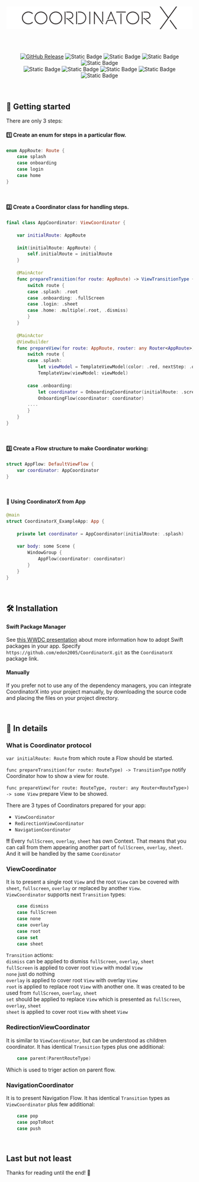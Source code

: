 <br/><br/>
<p align="center">
 <picture>
  <source media="(prefers-color-scheme: dark)" srcset="./logo_dark_mode.png">
  <img alt="Text changing depending on mode. Light: 'So light!' Dark: 'So dark!'" src="./logo_light_mode.png">
</picture>
</p>

<br/>
<br/>

<div align="center">

[![GitHub Release](https://img.shields.io/github/release/edon2005/coordinatorx.svg)](https://github.com/edon2005/coordinatorx/releases)
![Static Badge](https://img.shields.io/badge/swift_6-ready-green)
![Static Badge](https://img.shields.io/badge/UI-SwiftUI-green)
![Static Badge](https://img.shields.io/badge/SPM-ready-green)
![Static Badge](https://img.shields.io/badge/demo-ready-green)
<br/>
![Static Badge](https://img.shields.io/badge/iOS-16.0-FF0000)
![Static Badge](https://img.shields.io/badge/macOS-13.0-FF0000)
![Static Badge](https://img.shields.io/badge/tvOS-16.0-FF0000)
![Static Badge](https://img.shields.io/badge/visionOS-1.0-FF0000)
![Static Badge](https://img.shields.io/badge/watchOS-9.0-FF0000)
<br/>
<br/>
<br/>
</div>

## 👋 Getting started

There are only 3 steps:

#### 1️⃣ Create an enum for steps in a particular flow.

```swift
enum AppRoute: Route {
    case splash
    case onboarding
    case login
    case home
}
```
<br/>

#### 2️⃣ Create a Coordinator class for handling steps.

```swift
final class AppCoordinator: ViewCoordinator {

    var initialRoute: AppRoute

    init(initialRoute: AppRoute) {
        self.initialRoute = initialRoute
    }

    @MainActor
    func prepareTransition(for route: AppRoute) -> ViewTransitionType {
        switch route {
        case .splash: .root
        case .onboarding: .fullScreen
        case .login: .sheet
        case .home: .multiple(.root, .dismiss)
        }
    }

    @MainActor
    @ViewBuilder
    func prepareView(for route: AppRoute, router: any Router<AppRoute>) -> some View {
        switch route {
        case .splash:
            let viewModel = TemplateViewModel(color: .red, nextStep: .onboarding, router: router)
            TemplateView(viewModel: viewModel)

        case .onboarding:
            let coordinator = OnboardingCoordinator(initialRoute: .screen1, parentRouter: router)
            OnboardingFlow(coordinator: coordinator)
        ....
        }
    }
}
```
<br/>

#### 3️⃣ Create a Flow structure to make Coordinator working:

```swift
struct AppFlow: DefaultViewFlow {
    var coordinator: AppCoordinator
}
```
<br/>

#### 🏁 Using CoordinatorX from App

```swift
@main
struct CoordinatorX_ExampleApp: App {

    private let coordinator = AppCoordinator(initialRoute: .splash)

    var body: some Scene {
        WindowGroup {
            AppFlow(coordinator: coordinator)
        }
    }
}
```
<br/>

## 🛠 Installation

#### Swift Package Manager

See [this WWDC presentation](https://developer.apple.com/videos/play/wwdc2019/408/) about more information how to adopt Swift packages in your app.
Specify `https://github.com/edon2005/CoordinatorX.git` as the `CoordinatorX` package link. 
<br/>

#### Manually

If you prefer not to use any of the dependency managers, you can integrate CoordinatorX into your project manually, by downloading the source code and placing the files on your project directory.  

<br/>

## 🔔 In details

### What is Coordinator protocol

`var initialRoute: Route` from which route a Flow should be started.

`func prepareTransition(for route: RouteType) -> TransitionType` notify Coordinator how to show a view for route.

`func prepareView(for route: RouteType, router: any Router<RouteType>) -> some View` prepare View to be showed.
 
There are 3 types of Coordinators prepared for your app:
- `ViewCoordinator`
- `RedirectionViewCoordinator`
- `NavigationCoordinator`

**‼️** Every `fullScreen`, `overlay`, `sheet` has own Context. That means that you can call from them appearing another part of `fullScreen`, `overlay`, `sheet`. And it will be handled by the same `Coordinator`

### ViewCoordinator
It is to present a single root `View` and the root `View` can be covered with `sheet`, `fullscreen`, `overlay` or replaced by another `View`.\
`ViewCoordinator` supports next `Transition` types:
```swift
    case dismiss
    case fullScreen
    case none
    case overlay
    case root
    case set
    case sheet
```

`Transition` actions:\
`dismiss` can be applied to dismiss `fullScreen`, `overlay`, `sheet`\
`fullScreen` is applied to cover root `View` with modal `View`\
`none` just do nothing\
`overlay` is applied to cover root `View` with overlay `View`\
`root` is applied to replace root `View` with another one. It was created to be used from `fullScreen`, `overlay`, `sheet`\
`set` should be applied to replace `View` which is presented as `fullScreen`, `overlay`, `sheet`\
`sheet` is applied to cover root `View` with sheet `View`

### RedirectionViewCoordinator
It is similar to `ViewCoordinator`, but can be understood as children coordinator. It has identical `Transition` types plus one additional:
```swift
    case parent(ParentRouteType)
```
Which is used to triger action on parent flow.

### NavigationCoordinator
It is to present Navigation Flow. It has identical `Transition` types as `ViewCoordinator` plus few additional:
```swift
    case pop
    case popToRoot
    case push
```
<br/>

## Last but not least 

Thanks for reading until the end! 🫡
